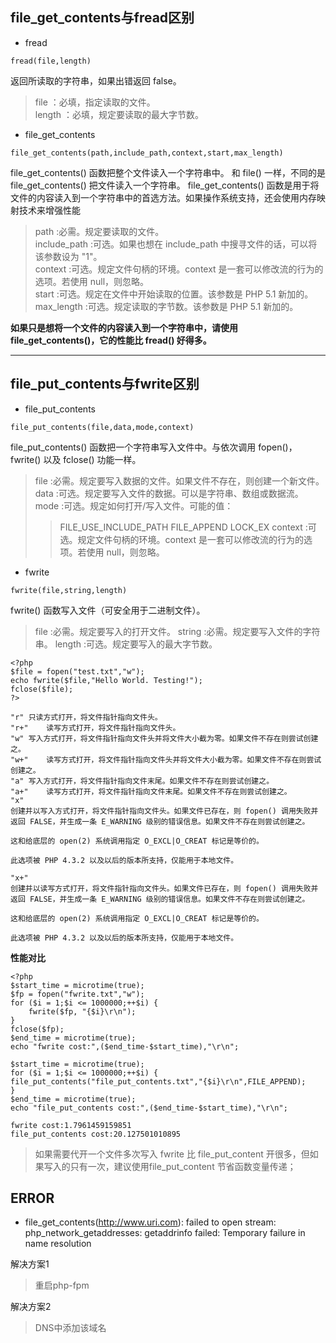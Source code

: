 ## file_get_contents与fread区别

* fread

``fread(file,length)``

返回所读取的字符串，如果出错返回 false。

> file		：必填，指定读取的文件。  
> length	：必填，规定要读取的最大字节数。


* file_get_contents

``file_get_contents(path,include_path,context,start,max_length)``

file_get_contents() 函数把整个文件读入一个字符串中。
和 file() 一样，不同的是 file_get_contents() 把文件读入一个字符串。
file_get_contents() 函数是用于将文件的内容读入到一个字符串中的首选方法。如果操作系统支持，还会使用内存映射技术来增强性能

> path				:必需。规定要读取的文件。    
> include_path	:可选。如果也想在 include_path 中搜寻文件的话，可以将该参数设为 "1"。    
> context			:可选。规定文件句柄的环境。context 是一套可以修改流的行为的选项。若使用 null，则忽略。    
> start			:可选。规定在文件中开始读取的位置。该参数是 PHP 5.1 新加的。    
> max_length		:可选。规定读取的字节数。该参数是 PHP 5.1 新加的。    

__如果只是想将一个文件的内容读入到一个字符串中，请使用 file_get_contents()，它的性能比 fread() 好得多。__

---

## file_put_contents与fwrite区别

* file_put_contents

``file_put_contents(file,data,mode,context)``

file_put_contents() 函数把一个字符串写入文件中。与依次调用 fopen()，fwrite() 以及 fclose() 功能一样。

> file			:必需。规定要写入数据的文件。如果文件不存在，则创建一个新文件。
> data			:可选。规定要写入文件的数据。可以是字符串、数组或数据流。
> mode			:可选。规定如何打开/写入文件。可能的值：
>> FILE_USE_INCLUDE_PATH
>> FILE_APPEND
>> LOCK_EX
> context		:可选。规定文件句柄的环境。context 是一套可以修改流的行为的选项。若使用 null，则忽略。

* fwrite

``fwrite(file,string,length)``

fwrite() 函数写入文件（可安全用于二进制文件）。

> file		:必需。规定要写入的打开文件。
> string	:必需。规定要写入文件的字符串。
> length	:可选。规定要写入的最大字节数。

````
<?php
$file = fopen("test.txt","w");
echo fwrite($file,"Hello World. Testing!");
fclose($file);
?>
````

````
"r"	只读方式打开，将文件指针指向文件头。
"r+"	读写方式打开，将文件指针指向文件头。
"w"	写入方式打开，将文件指针指向文件头并将文件大小截为零。如果文件不存在则尝试创建之。
"w+"	读写方式打开，将文件指针指向文件头并将文件大小截为零。如果文件不存在则尝试创建之。
"a"	写入方式打开，将文件指针指向文件末尾。如果文件不存在则尝试创建之。
"a+"	读写方式打开，将文件指针指向文件末尾。如果文件不存在则尝试创建之。
"x"	
创建并以写入方式打开，将文件指针指向文件头。如果文件已存在，则 fopen() 调用失败并返回 FALSE，并生成一条 E_WARNING 级别的错误信息。如果文件不存在则尝试创建之。

这和给底层的 open(2) 系统调用指定 O_EXCL|O_CREAT 标记是等价的。

此选项被 PHP 4.3.2 以及以后的版本所支持，仅能用于本地文件。

"x+"	
创建并以读写方式打开，将文件指针指向文件头。如果文件已存在，则 fopen() 调用失败并返回 FALSE，并生成一条 E_WARNING 级别的错误信息。如果文件不存在则尝试创建之。

这和给底层的 open(2) 系统调用指定 O_EXCL|O_CREAT 标记是等价的。

此选项被 PHP 4.3.2 以及以后的版本所支持，仅能用于本地文件。
````

__性能对比__

````
<?php  
$start_time = microtime(true);  
$fp = fopen("fwrite.txt","w");  
for ($i = 1;$i <= 1000000;++$i) {  
    fwrite($fp, "{$i}\r\n");  
}  
fclose($fp);  
$end_time = microtime(true);  
echo "fwrite cost:",($end_time-$start_time),"\r\n";  
  
$start_time = microtime(true);  
for ($i = 1;$i <= 1000000;++$i) {  
file_put_contents("file_put_contents.txt","{$i}\r\n",FILE_APPEND);  
}  
$end_time = microtime(true);  
echo "file_put_contents cost:",($end_time-$start_time),"\r\n";  
````

````
fwrite cost:1.7961459159851
file_put_contents cost:20.127501010895
````
> 如果需要代开一个文件多次写入 fwrite 比 file_put_content 开很多，但如果写入的只有一次，建议使用file_put_content 节省函数变量传递；

## ERROR

* file_get_contents(http://www.uri.com): failed to open stream: php_network_getaddresses: getaddrinfo failed: Temporary failure in name resolution

解决方案1

> 重启php-fpm

解决方案2

> DNS中添加该域名 